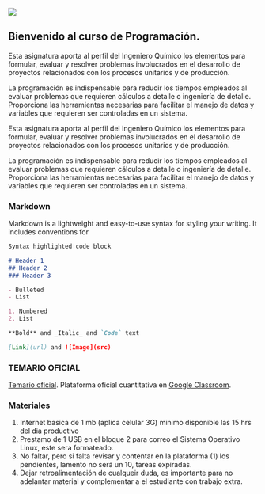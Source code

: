 ![](http://tectijuana.edu.mx/wp-content/uploads/2014/11/Heading-Quimica.png)

## Bienvenido al curso de Programación.

Esta asignatura aporta al perfil del Ingeniero Químico los elementos para formular, evaluar y resolver problemas involucrados en el desarrollo de proyectos relacionados con los procesos unitarios y de producción.

La programación es indispensable para reducir los tiempos empleados al evaluar problemas que requieren cálculos a detalle o ingeniería de detalle. Proporciona las herramientas necesarias para facilitar el manejo de datos y variables que requieren ser controladas en un sistema.

Esta asignatura aporta al perfil del Ingeniero Químico los elementos para formular, evaluar y resolver problemas involucrados en el desarrollo de proyectos relacionados con los procesos unitarios y de producción.

La programación es indispensable para reducir los tiempos empleados al evaluar problemas que requieren cálculos a detalle o ingeniería de detalle. Proporciona las herramientas necesarias para facilitar el manejo de datos y variables que requieren ser controladas en un sistema.

### Markdown

Markdown is a lightweight and easy-to-use syntax for styling your writing. It includes conventions for

```markdown
Syntax highlighted code block

# Header 1
## Header 2
### Header 3

- Bulleted
- List

1. Numbered
2. List

**Bold** and _Italic_ and `Code` text

[Link](url) and ![Image](src)
```


### TEMARIO OFICIAL

[Temario oficial](http://itvillahermosa.edu.mx/docs/oferta/ingquimica/temario2010/1ERSEMESTRE/Programacion.pdf).
Plataforma oficial cuantitativa en [Google Classroom](https://classroom.google.com).

### Materiales
1. Internet basica de 1 mb (aplica celular 3G) minimo disponible las 15 hrs del dia productivo
2. Prestamo de 1 USB en el bloque 2 para correo el Sistema Operativo Linux, este sera formateado.
3. No faltar, pero si falta revisar y contentar en la plataforma (1) los pendientes, lamento no será un 10, tareas expiradas.
4. Dejar retroalimentación de cualqueir duda, es importante para no adelantar material y complementar a el estudiante con trabajo extra.

